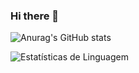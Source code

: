 ### Hi there 👋

![Anurag's GitHub stats](https://github-readme-stats.vercel.app/api?username=gbrvi&show_icons=true&theme=dark)

![Estatísticas de Linguagem](https://github-readme-stats.vercel.app/api/top-langs/?username=gbrvi&layout=compact)


<!--
**Gbrvi/Gbrvi** is a ✨ _special_ ✨ repository because its `README.md` (this file) appears on your GitHub profile.

Here are some ideas to get you started:

- 🔭 I’m currently working on ...
- 🌱 I’m currently learning ...
- 👯 I’m looking to collaborate on ...
- 🤔 I’m looking for help with ...
- 💬 Ask me about ...
- 📫 How to reach me: ...
- 😄 Pronouns: ...
- ⚡ Fun fact: ...
-->

